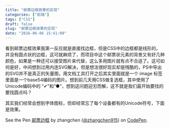```yaml
---
title: "邮票边框效果的实现"
categories: ["前端"]
tags: ["CSS"]
draft: false
slug: "邮票边框效果的实现"
date: "2016-06-06 15:41:00"
---
```


  看到邮票边框效果我第一反应就是直接找边框，但是CSS中的边框都是线形的，并没有圆点状的边框，这可就麻烦了，而项目中这个邮票状元素的背景又有好几种颜色，如果是一种还可以接受图片来代替，这么多用图片就有点不合适了。这可如何是好，中间想到过用内连SVG解决，但是想法很好现实却是残酷的，PS中导出的SVG并不是真正的矢量图，用文档工具打开之后其实里面就是一个 image 标签里面是一个base54编码的图片。想到前几天用CSS做复选框，其中使用了Unicode编码中的 “✔”和“●”，想到这问题迎刃而解，这不就是我们最开始要找的要找圆点吗？

  其实我们经常会想到字体图标，但却经常忘了每个设备都有的Unicode符号，下面是效果。

<p data-height="325" data-theme-id="light" data-slug-hash="rLVXzN" data-default-tab="css,result" data-user="zhangchen915" data-embed-version="2" class="codepen">See the Pen <a href="http://codepen.io/zhangchen915/pen/rLVXzN/">邮票边框</a> by zhangchen (<a href="http://codepen.io/zhangchen915">@zhangchen915</a>) on <a href="http://codepen.io">CodePen</a>.</p>
<script async src="//assets.codepen.io/assets/embed/ei.js"></script>
